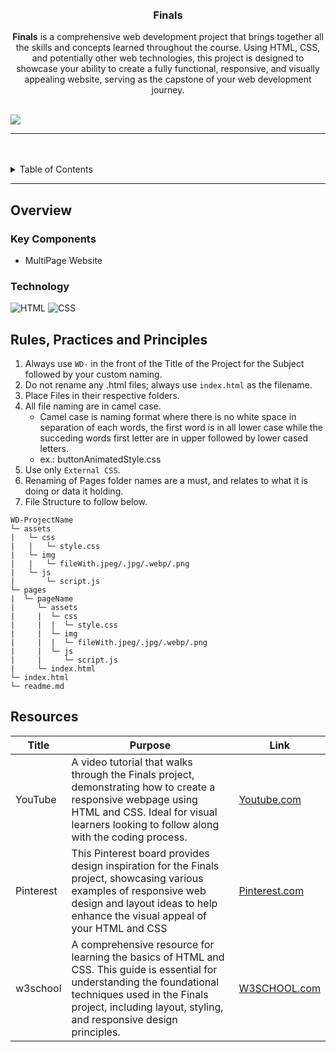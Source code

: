 <a name="readme-top">

<br/>

<br />
<div align="center">
  <a href="https://github.com/Gerica061905/WD-finals/">
  <!-- TODO: If you want to add logo or banner you can add it here -->
    <!-- <img src="./assets/img/nyebe_white.png" alt="Nyebe" width="130" height="100"> -->
  </a>
<!-- TODO: Change Title to the name of the title of your Project -->
  <h3 align="center">Finals</h3>
</div>
<!-- TODO: Make a short description -->
<div align="center">
 <b> Finals</b> is a comprehensive web development project that brings together all the skills and concepts learned throughout the course. Using HTML, CSS, and potentially other web technologies, this project is designed to showcase your ability to create a fully functional, responsive, and visually appealing website, serving as the capstone of your web development journey.
</div>

<br />

<!-- TODO: Change the zyx-0314 into your github username  -->
<!-- TODO: Change the WD-Template-Project into the same name of your folder -->
![](https://visit-counter.vercel.app/counter.png?page=Gerica061905/WD-finals)

---

<br />
<br />

<!-- TODO: If you want to add more layers for your readme -->
<details>
  <summary>Table of Contents</summary>
  <ol>
    <li>
      <a href="#overview">Overview</a>
      <ol>
        <li>
          <a href="#key-components">Key Components</a>
        </li>
        <li>
          <a href="#technology">Technology</a>
        </li>
      </ol>
    </li>
    <li>
      <a href="#rule,-practices-and-principles">Rules, Practices and Principles</a>
    </li>
    <li>
      <a href="#resources">Resources</a>
    </li>
  </ol>
</details>

---

## Overview

<!-- TODO: To be changed -->
<!-- The following are just sample -->


<!-- Guiding Question:
- What is the project
- Whats the purpose
- What are key components
- What technology used and how it is used -->

### Key Components
<!-- TODO: List of Key Components -->
<!-- The following are just sample -->
- MultiPage Website

### Technology
<!-- TODO: List of Technology Used -->
![HTML](https://img.shields.io/badge/HTML-E34F26?style=for-the-badge&logo=html5&logoColor=white)
![CSS](https://img.shields.io/badge/CSS-1572B6?style=for-the-badge&logo=css3&logoColor=white)
<!-- ![JavaScript](https://img.shields.io/badge/JavaScript-F7DF1E?style=for-the-badge&logo=javascript&logoColor=white) -->

## Rules, Practices and Principles
1. Always use `WD-` in the front of the Title of the Project for the Subject followed by your custom naming.
2. Do not rename any .html files; always use `index.html` as the filename.
3. Place Files in their respective folders.
4. All file naming are in camel case.
   - Camel case is naming format where there is no white space in separation of each words, the first word is in all lower case while the succeding words first letter are in upper followed by lower cased letters.
   - ex.: buttonAnimatedStyle.css
5. Use only `External CSS`.
6. Renaming of Pages folder names are a must, and relates to what it is doing or data it holding.
7. File Structure to follow below.

```
WD-ProjectName
└─ assets
|   └─ css
|   |   └─ style.css
|   └─ img
|   |   └─ fileWith.jpeg/.jpg/.webp/.png
|   └─ js
|       └─ script.js
└─ pages
|  └─ pageName
|     └─ assets
|     |  └─ css
|     |  |  └─ style.css
|     |  └─ img
|     |  |  └─ fileWith.jpeg/.jpg/.webp/.png
|     |  └─ js
|     |     └─ script.js
|     └─ index.html
└─ index.html
└─ readme.md
```

## Resources

<!-- TODO: Add References -->
| Title | Purpose | Link |
|-|-|-|
| YouTube | A video tutorial that walks through the Finals project, demonstrating how to create a responsive webpage using HTML and CSS. Ideal for visual learners looking to follow along with the coding process. |[Youtube.com](https://www.youtube.com/)|
| Pinterest | This Pinterest board provides design inspiration for the Finals project, showcasing various examples of responsive web design and layout ideas to help enhance the visual appeal of your HTML and CSS  |[Pinterest.com](https://www.Pinterest.com/)|
| w3school | A comprehensive resource for learning the basics of HTML and CSS. This guide is essential for understanding the foundational techniques used in the Finals project, including layout, styling, and responsive design principles. |[W3SCHOOL.com](https://www.w3schools.com//)|

